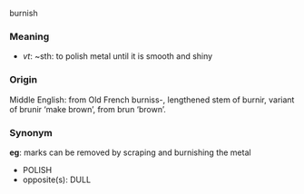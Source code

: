burnish
### Meaning
+ _vt_: ~sth: to polish metal until it is smooth and shiny

### Origin

Middle English: from Old French burniss-, lengthened stem of burnir, variant of brunir ‘make brown’, from brun ‘brown’.

### Synonym

__eg__: marks can be removed by scraping and burnishing the metal

+ POLISH
+ opposite(s): DULL


